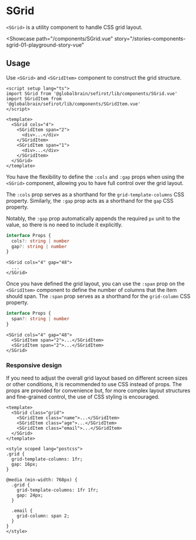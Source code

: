 <script setup lang="ts">
import SGrid from 'sefirot/components/SGrid.vue'
import SGridItem from 'sefirot/components/SGridItem.vue'
</script>

# SGrid

`<SGrid>` is a utility component to handle CSS grid layout.

<Showcase
  path="/components/SGrid.vue"
  story="/stories-components-sgrid-01-playground-story-vue"
>
  <SGrid cols="4" gap="24">
    <SGridItem>
      <div class="h-64 rounded-6 bg-info" />
    </SGridItem>
    <SGridItem>
      <div class="h-64 rounded-6 bg-info" />
    </SGridItem>
    <SGridItem>
      <div class="h-64 rounded-6 bg-info" />
    </SGridItem>
    <SGridItem>
      <div class="h-64 rounded-6 bg-info" />
    </SGridItem>
    <SGridItem>
      <div class="h-64 rounded-6 bg-info" />
    </SGridItem>
    <SGridItem>
      <div class="h-64 rounded-6 bg-info" />
    </SGridItem>
    <SGridItem>
      <div class="h-64 rounded-6 bg-info" />
    </SGridItem>
    <SGridItem>
      <div class="h-64 rounded-6 bg-info" />
    </SGridItem>
  </SGrid>
</Showcase>

## Usage

Use `<SGrid>` and `<SGridItem>` component to construct the grid structure.

```vue
<script setup lang="ts">
import SGrid from '@globalbrain/sefirot/lib/components/SGrid.vue'
import SGridItem from '@globalbrain/sefirot/lib/components/SGridItem.vue'
</script>

<template>
  <SGrid cols="4">
    <SGridItem span="2">
      <div>...</div>
    </SGridItem>
    <SGridItem span="1">
      <div>...</div>
    </SGridItem>
  </SGrid>
</template>
```

You have the flexibility to define the `:cols` and `:gap` props when using the `<SGrid>` component, allowing you to have full control over the grid layout.

The `:cols` prop serves as a shorthand for the `grid-template-columns` CSS property. Similarly, the `:gap` prop acts as a shorthand for the `gap` CSS property.

Notably, the `:gap` prop automatically appends the required `px` unit to the value, so there is no need to include it explicitly.

```ts
interface Props {
  cols?: string | number
  gap?: string | number
}
```

```vue-html
<SGrid cols="4" gap="48">
  ...
</SGrid>
```

Once you have defined the grid layout, you can use the `:span` prop on the `<SGridItem>` component to define the number of columns that the item should span. The `:span` prop serves as a shorthand for the `grid-column` CSS property.

```ts
interface Props {
  span?: string | number
}
```

```vue-html
<SGrid cols="4" gap="48">
  <SGridItem span="2">...</SGridItem>
  <SGridItem span="2">...</SGridItem>
</SGrid>
```

### Responsive design

If you need to adjust the overall grid layout based on different screen sizes or other conditions, it is recommended to use CSS instead of props. The props are provided for convenience but, for more complex layout structures and fine-grained control, the use of CSS styling is encouraged.

```vue
<template>
  <SGrid class="grid">
    <SGridItem class="name">...</SGridItem>
    <SGridItem class="age">...</SGridItem>
    <SGridItem class="email">...</SGridItem>
  </SGrid>
</template>

<style scoped lang="postcss">
.grid {
  grid-template-columns: 1fr;
  gap: 16px;
}

@media (min-width: 768px) {
  .grid {
    grid-template-columns: 1fr 1fr;
    gap: 24px;
  }

  .email {
    grid-column: span 2;
  }
}
</style>
```
